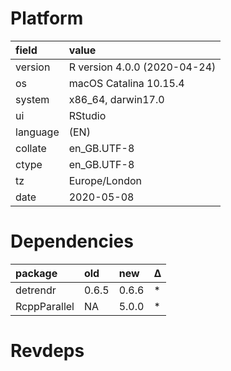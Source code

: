 # Platform

|field    |value                        |
|:--------|:----------------------------|
|version  |R version 4.0.0 (2020-04-24) |
|os       |macOS Catalina 10.15.4       |
|system   |x86_64, darwin17.0           |
|ui       |RStudio                      |
|language |(EN)                         |
|collate  |en_GB.UTF-8                  |
|ctype    |en_GB.UTF-8                  |
|tz       |Europe/London                |
|date     |2020-05-08                   |

# Dependencies

|package      |old   |new   |Δ  |
|:------------|:-----|:-----|:--|
|detrendr     |0.6.5 |0.6.6 |*  |
|RcppParallel |NA    |5.0.0 |*  |

# Revdeps

